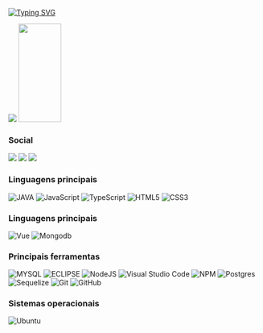 [![Typing SVG](https://readme-typing-svg.herokuapp.com/?color=00bfbf&size=30&center=true&vCenter=true&width=1000&lines=Hello,+my+name+is+Lúcio+Weslley+De+Souza+Leite;I'm+20+years+old;I+from+Barro,+CE;I+study+analysis+and+systems+development+at+IFPB;Be+Welcome!+:%29)](https://git.io/typing-svg)

<div align="left"> 
  <picture>
<source 
  srcset="https://github-readme-stats.vercel.app/api?username=lucio-souza&show_icons=true&theme=dracula"
  media="(prefers-color-scheme: dark)"
/>
<source
  srcset="https://github-readme-stats.vercel.app/api?username=lucio-souza&show_icons=true&theme=dracula"
  media="(prefers-color-scheme: dark), (prefers-color-scheme: no-preference)"
/>
<img src="https://github-readme-stats.vercel.app/api?username=lucio-souza&show_icons=true&theme=dracula" />
</picture>
  <img width="41%" height="195px" src="https://github-readme-stats.vercel.app/api/top-langs/?username=lucio-souza&layout=compact&hide_border=true&title_color=00bfbf&text_color=00bfbf&bg_color=0d1117" />
</div>

### Social
<a href="https://www.linkedin.com/in/lucio-weslley-de-souza-leite-7ab36b2aa/"><img src="https://img.shields.io/badge/linkedin-%230077B5.svg?style=for-the-badge&logo=linkedin&logoColor=white" /></a>
<a href="mailto:desouzaleitelucioweslley@gmail.com"><img src="https://img.shields.io/badge/Gmail-D14836?style=for-the-badge&logo=gmail&logoColor=white" /></a>
<a href="https://www.instagram.com/lucioweslley_souza"><img src="https://img.shields.io/badge/Instagram-E4405F?style=for-the-badge&logo=instagram&logoColor=white"/></a>


### Linguagens principais
![JAVA](https://img.shields.io/badge/Java-ED8B00?style=for-the-badge&logo=openjdk&logoColor=white)
![JavaScript](https://img.shields.io/badge/javascript-%23323330.svg?style=for-the-badge&logo=javascript&logoColor=%23F7DF1E)
![TypeScript](https://img.shields.io/badge/typescript-%23007ACC.svg?style=for-the-badge&logo=typescript&logoColor=white)
![HTML5](https://img.shields.io/badge/html5-%23E34F26.svg?style=for-the-badge&logo=html5&logoColor=white)
![CSS3](https://img.shields.io/badge/css3-%231572B6.svg?style=for-the-badge&logo=css3&logoColor=white)

### Linguagens principais
![Vue](https://img.shields.io/badge/Vue.js-35495E?style=for-the-badge&logo=vuedotjs&logoColor=4FC08D)
![Mongodb](https://img.shields.io/badge/-MongoDB-13aa52?style=for-the-badge&logo=mongodb&logoColor=white)


### Principais ferramentas
![MYSQL](https://img.shields.io/badge/MySQL-00000F?style=for-the-badge&logo=mysql&logoColor=white)
![ECLIPSE](https://img.shields.io/badge/Eclipse-2C2255?style=for-the-badge&logo=eclipse&logoColor=white)
![NodeJS](https://img.shields.io/badge/node.js-6DA55F?style=for-the-badge&logo=node.js&logoColor=white)
![Visual Studio Code](https://img.shields.io/badge/Visual%20Studio%20Code-0078d7.svg?style=for-the-badge&logo=visual-studio-code&logoColor=white)
![NPM](https://img.shields.io/badge/NPM-%23CB3837.svg?style=for-the-badge&logo=npm&logoColor=white)
![Postgres](https://img.shields.io/badge/postgres-%23316192.svg?style=for-the-badge&logo=postgresql&logoColor=white)
![Sequelize](https://img.shields.io/badge/Sequelize-52B0E7?style=for-the-badge&logo=Sequelize&logoColor=white)
![Git](https://img.shields.io/badge/git-%23F05033.svg?style=for-the-badge&logo=git&logoColor=white)
![GitHub](https://img.shields.io/badge/github-%23121011.svg?style=for-the-badge&logo=github&logoColor=white)


### Sistemas operacionais
![Ubuntu](https://img.shields.io/badge/Ubuntu-E95420?style=for-the-badge&logo=ubuntu&logoColor=white)
